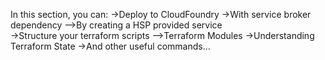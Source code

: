 In this section, you can:
->Deploy to CloudFoundry 
->With service broker dependency
-->By creating a HSP provided service   
->Structure your terraform scripts
-->Terraform Modules
->Understanding Terraform State
->And other useful commands...
